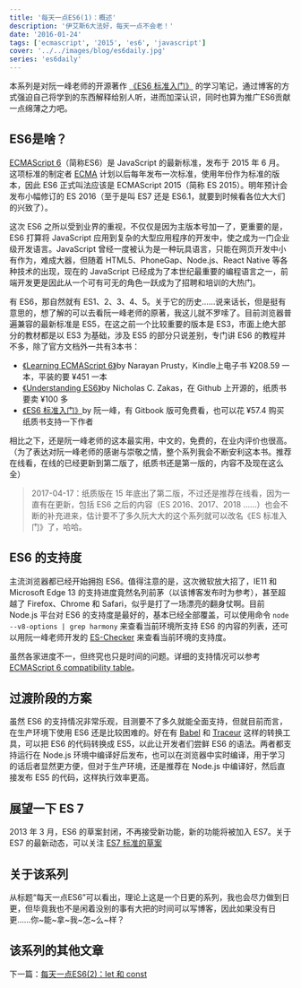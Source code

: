 ```yaml
---
title: '每天一点ES6(1)：概述'
description: '伊艾斯6大法好，每天一点不会老！'
date: '2016-01-24'
tags: ['ecmascript', '2015', 'es6', 'javascript']
cover: '../../images/blog/es6daily.jpg'
series: 'es6daily'
---
```


本系列是对阮一峰老师的开源著作 <a target='_blank' href='http://es6.ruanyifeng.com' title='《ES6 标准入门》'>《ES6 标准入门》</a> 的学习笔记，通过博客的方式强迫自己将学到的东西解释给别人听，进而加深认识，同时也算为推广ES6贡献一点绵薄之力吧。

## ES6是啥？

<a target='_blank' href='http://www.ecma-international.org/ecma-262/6.0/index.html' title='ECMAScript 6 标准原文'>ECMAScript 6</a>（简称ES6）是 JavaScript 的最新标准，发布于 2015 年 6 月。这项标准的制定者 <a target='_blank' href='http://baike.baidu.com/link?url=eDLqrXRuzTuLgmsHYAtAhdcq19UoR-sf0ouQF4-WTH5TypVRJd12ES7WTvY0gYJLfcFA-IY1cuqf6bDAyxdaPK'>ECMA</a> 计划以后每年发布一次标准，使用年份作为标准的版本，因此 ES6 正式叫法应该是 ECMAScript 2015（简称 ES 2015）。明年预计会发布小幅修订的 ES 2016（至于是叫 ES7 还是 ES6.1，就要到时候看各位大大们的兴致了）。

这次 ES6 之所以受到业界的重视，不仅仅是因为主版本号加一了，更重要的是，ES6 打算将 JavaScript 应用到复杂的大型应用程序的开发中，使之成为一门企业级开发语言。JavaScript 曾经一度被认为是一种玩具语言，只能在网页开发中小有作为，难成大器，但随着 HTML5、PhoneGap、Node.js、React Native 等各种技术的出现，现在的 JavaScript 已经成为了本世纪最重要的编程语言之一，前端开发更是因此从一个可有可无的角色一跃成为了招聘和培训的大热门。

有 ES6，那自然就有 ES1、2、3、4、5。关于它的历史……说来话长，但是挺有意思的，想了解的可以去看阮一峰老师的原著，我这儿就不罗嗦了。目前浏览器普遍兼容的最新标准是 ES5，在这之前一个比较重要的版本是 ES3，市面上绝大部分的教材都是以 ES3 为基础，涉及 ES5 的部分只说差别，专门讲 ES6 的教程并不多，除了官方文档外一共有3本书：

- <a target='_blank' href='http://www.amazon.cn/Learning-ECMAScript-6-Prusty-Narayan/dp/B012O8SE6C/ref=sr_1_3?s=books&ie=UTF8&qid=1453638579&sr=1-3&keywords=ecmascript+6' title='《Learning ECMAScript 6》'>《Learning ECMAScript 6》</a>by Narayan Prusty，Kindle上电子书 ¥208.59 一本，平装的要 ¥451 一本
- <a target='_blank' href='https://github.com/nzakas/understandinges6/tree/master/manuscript' title='《Understanding ES6》'>《Understanding ES6》</a>by Nicholas C. Zakas，在 Github 上开源的，纸质书要卖 ¥100 多
- <a target='_blank' href='http://es6.ruanyifeng.com' title='《ES6 标准入门》'>《ES6 标准入门》</a>by 阮一峰，有 Gitbook 版可免费看，也可以花 ¥57.4 购买纸质书支持一下作者

相比之下，还是阮一峰老师的这本最实用，中文的，免费的，在业内评价也很高。（为了表达对阮一峰老师的感谢与崇敬之情，整个系列我会不断安利这本书。推荐在线看，在线的已经更新到第二版了，纸质书还是第一版的，内容不及现在这么全）

> 2017-04-17：纸质版在 15 年底出了第二版，不过还是推荐在线看，因为一直有在更新，包括 ES6 之后的内容（ES 2016、2017、2018 ……）也会不断的补充进来，估计要不了多久阮大大的这个系列就可以改名《ES 标准入门》了，哈哈。

## ES6 的支持度

主流浏览器都已经开始拥抱 ES6。值得注意的是，这次微软放大招了，IE11 和 Microsoft Edge 13 的支持进度竟然名列前茅（以该博客发布时为参考），甚至超越了 Firefox、Chrome 和 Safari，似乎是打了一场漂亮的翻身仗啊。目前 Node.js 平台对 ES6 的支持度是最好的，基本已经全部覆盖，可以使用命令 `node --v8-options | grep harmony` 来查看当前环境所支持 ES6 的内容的列表，还可以用阮一峰老师开发的 [ES-Checker](http://ruanyf.github.io/es-checker/ "How Much of ECMAScript 6 Does Your Browser Support? - ES-Checker") 来查看当前环境的支持度。

虽然各家进度不一，但终究也只是时间的问题。详细的支持情况可以参考 <a target='_blank' href='http://kangax.github.io/compat-table/es6/' title='ECMAScript 6 compatibility table'>ECMAScript 6 compatibility table</a>。

## 过渡阶段的方案

虽然 ES6 的支持情况非常乐观，目测要不了多久就能全面支持，但就目前而言，在生产环境下使用 ES6 还是比较困难的。好在有 <a target='_blank' href='https://babeljs.io/' title='Bable'>Babel</a> 和 <a target='_blank' href='https://github.com/google/traceur-compiler' title='Traceur by Google'>Traceur</a> 这样的转换工具，可以把 ES6 的代码转换成 ES5，以此让开发者们尝鲜 ES6 的语法。两者都支持运行在 Node.js 环境中编译好后发布，也可以在浏览器中实时编译，用于学习的话后者显然更方便，但对于生产环境，还是推荐在 Node.js 中编译好，然后直接发布 ES5 的代码，这样执行效率更高。


## 展望一下 ES 7

2013 年 3 月，ES6 的草案封闭，不再接受新功能，新的功能将被加入 ES7。关于 ES7 的最新动态，可以关注 <a target="_blank" href="https://tc39.github.io/ecma262/" title="Draft ECMA-262 ECMAScript 2016 Language Specification">ES7 标准的草案</a>

## 关于该系列

从标题“每天一点ES6”可以看出，理论上这是一个日更的系列，我也会尽力做到日更，但毕竟我也不是闲着没别的事有大把的时间可以写博客，因此如果没有日更……你~能~拿~我~怎~么~样？

## 该系列的其他文章

下一篇：[每天一点ES6(2)：let 和 const](/blog/2016/01/25/es6-daily-02-let-and-const)